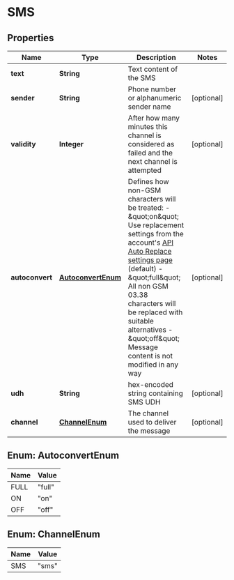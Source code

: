 
# SMS

## Properties
Name | Type | Description | Notes
------------ | ------------- | ------------- | -------------
**text** | **String** | Text content of the SMS | 
**sender** | **String** | Phone number or alphanumeric sender name |  [optional]
**validity** | **Integer** | After how many minutes this channel is considered as failed and the next channel is attempted |  [optional]
**autoconvert** | [**AutoconvertEnum**](#AutoconvertEnum) | Defines how non-GSM characters will be treated:    - \&quot;on\&quot; Use replacement settings from the account&#39;s [API Auto Replace settings page](https://dashboard.messente.com/api-settings/auto-replace) (default)   - \&quot;full\&quot; All non GSM 03.38 characters will be replaced with suitable alternatives   - \&quot;off\&quot; Message content is not modified in any way |  [optional]
**udh** | **String** | hex-encoded string containing SMS UDH |  [optional]
**channel** | [**ChannelEnum**](#ChannelEnum) | The channel used to deliver the message |  [optional]


<a name="AutoconvertEnum"></a>
## Enum: AutoconvertEnum
Name | Value
---- | -----
FULL | &quot;full&quot;
ON | &quot;on&quot;
OFF | &quot;off&quot;


<a name="ChannelEnum"></a>
## Enum: ChannelEnum
Name | Value
---- | -----
SMS | &quot;sms&quot;



